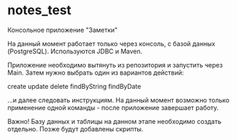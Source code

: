 # notes_test
Консольное приложение "Заметки"

На данный момент работает только через консоль, с базой данных (PostgreSQL). Используются JDBC и Maven.

Приложение необходимо вытянуть из репозитория и запустить через Main. Затем нужно выбрать один из вариантов действий:

create
update
delete
findByString
findByDate

...и далее следовать инструкциям. На данный момент возможно только применение одной команды - после приложение завершает работу.

Важно! Базу данных и таблицы на данном этапе необходимо создать отдельно. Позже будут добавлены скрипты.
